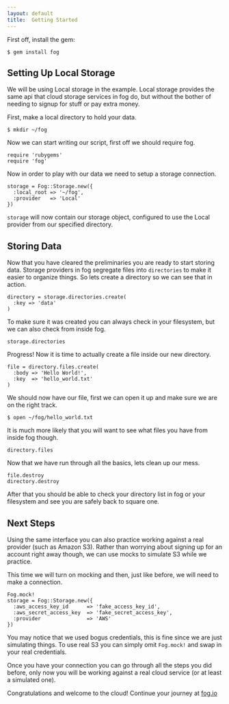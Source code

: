 ```yaml
---
layout: default
title:  Getting Started
---
```


First off, install the gem:

    $ gem install fog

## Setting Up Local Storage

We will be using Local storage in the example.  Local storage provides the same api that cloud storage services in fog do, but without the bother of needing to signup for stuff or pay extra money.

First, make a local directory to hold your data.

    $ mkdir ~/fog

Now we can start writing our script, first off we should require fog.

    require 'rubygems'
    require 'fog'

Now in order to play with our data we need to setup a storage connection.

    storage = Fog::Storage.new({
      :local_root => '~/fog',
      :provider   => 'Local'
    })

`storage` will now contain our storage object, configured to use the Local provider from our specified directory.

## Storing Data

Now that you have cleared the preliminaries you are ready to start storing data. Storage providers in fog segregate files into `directories` to make it easier to organize things. So lets create a directory so we can see that in action.

    directory = storage.directories.create(
      :key => 'data'
    )

To make sure it was created you can always check in your filesystem, but we can also check from inside fog.

    storage.directories

Progress! Now it is time to actually create a file inside our new directory.

    file = directory.files.create(
      :body => 'Hello World!',
      :key  => 'hello_world.txt'
    )

We should now have our file, first we can open it up and make sure we are on the right track.

    $ open ~/fog/hello_world.txt

It is much more likely that you will want to see what files you have from inside fog though.

    directory.files

Now that we have run through all the basics, lets clean up our mess.

    file.destroy
    directory.destroy

After that you should be able to check your directory list in fog or your filesystem and see you are safely back to square one.

## Next Steps

Using the same interface you can also practice working against a real provider (such as Amazon S3).  Rather than worrying about signing up for an account right away though, we can use mocks to simulate S3 while we practice.

This time we will turn on mocking and then, just like before, we will need to make a connection.

    Fog.mock!
    storage = Fog::Storage.new({
      :aws_access_key_id      => 'fake_access_key_id',
      :aws_secret_access_key  => 'fake_secret_access_key',
      :provider               => 'AWS'
    })

You may notice that we used bogus credentials, this is fine since we are just simulating things.  To use real S3 you can simply omit `Fog.mock!` and swap in your real credentials.

Once you have your connection you can go through all the steps you did before, only now you will be working against a real cloud service (or at least a simulated one).

Congratulations and welcome to the cloud!  Continue your journey at [fog.io](http://fog.io)
